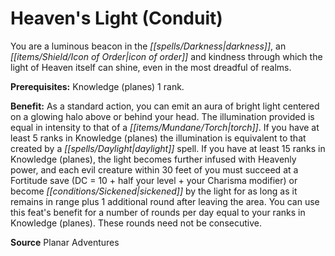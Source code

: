 ﻿---
cssclass: [feats]

---
# Heaven's Light (Conduit)

You are a luminous beacon in the _[[spells/Darkness|darkness]]_, an _[[items/Shield/Icon of Order|icon of order]]_ and kindness through which the light of Heaven itself can shine, even in the most dreadful of realms.

**Prerequisites:** Knowledge (planes) 1 rank.

**Benefit:** As a standard action, you can emit an aura of bright light centered on a glowing halo above or behind your head. The illumination provided is equal in intensity to that of a _[[items/Mundane/Torch|torch]]_. If you have at least 5 ranks in Knowledge (planes) the illumination is equivalent to that created by a _[[spells/Daylight|daylight]]_ spell. If you have at least 15 ranks in Knowledge (planes), the light becomes further infused with Heavenly power, and each evil creature within 30 feet of you must succeed at a Fortitude save (DC = 10 + half your level + your Charisma modifier) or become _[[conditions/Sickened|sickened]]_ by the light for as long as it remains in range plus 1 additional round after leaving the area. You can use this feat's benefit for a number of rounds per day equal to your ranks in Knowledge (planes). These rounds need not be consecutive.

**Source** Planar Adventures